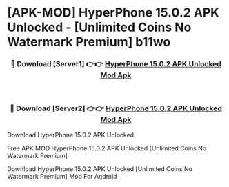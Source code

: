 # [APK-MOD] HyperPhone 15.0.2 APK Unlocked - [Unlimited Coins No Watermark Premium] b11wo



<div align="center">
<h3>🔴 Download [Server1] 👉👉 <a href="https://momento.my/?title=HyperPhone_15.0.2_APK_Unlocked">HyperPhone 15.0.2 APK Unlocked Mod Apk</a></h3><br>

<h3>🔴 Download [Server2] 👉👉 <a href="https://momento.my/?title=HyperPhone_15.0.2_APK_Unlocked">HyperPhone 15.0.2 APK Unlocked Mod Apk</a></h3>
</div>



Download HyperPhone 15.0.2 APK Unlocked 

Free APK MOD HyperPhone 15.0.2 APK Unlocked [Unlimited Coins No Watermark Premium]

Download HyperPhone 15.0.2 APK Unlocked [Unlimited Coins No Watermark Premium] Mod For Android
